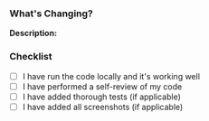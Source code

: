 ### What's Changing?

**Description:**
<!-- Please provide a detailed description of your change, along with the steps to reproduce the change (if any) -->

### Checklist

- [ ] I have run the code locally and it's working well
- [ ] I have performed a self-review of my code
- [ ] I have added thorough tests (if applicable)
- [ ] I have added all screenshots (if applicable)

